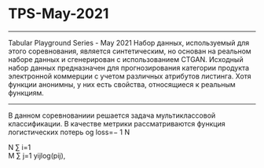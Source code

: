 # TPS-May-2021
____
Tabular Playground Series - May 2021
Набор данных, используемый для этого соревнования, является синтетическим, но основан на реальном наборе данных и сгенерирован с использованием CTGAN. Исходный набор данных предназначен для прогнозирования категории продукта электронной коммерции с учетом различных атрибутов листинга. Хотя функции анонимны, у них есть свойства, относящиеся к реальным функциям.
____

В данном соревнованиии решается задача мультиклассовой классификации. В качестве метрики рассматриваются функция логистических потерь
og loss=−
1
N
 
N
∑
i=1  
M
∑
j=1 yijlog(pij),
